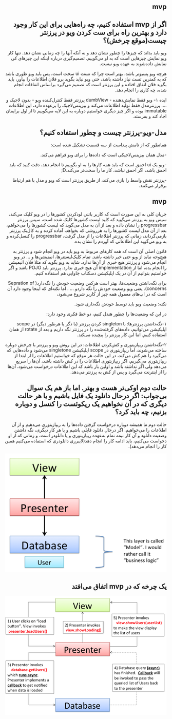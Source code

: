 <div dir="rtl">


mvp
---


اگر از mvp استفاده کنیم، چه راه‌هایی برای این کار وجود دارد و بهترین راه برای ست کردن ویو در پرزنتر چیست(موقع چرخش)؟
---

ویو باید بداند که چیزها را چطور نشان دهد و نه آنکه آنها را چه زمانی نشان دهد. تنها کار ویو نمایش چیزهایی است که به او می‌گوییم. تصمیم‌گیری درباره اینکه این چیزهای کی نمایش داده‌شوند به عهده ویو نیست.


هرچه ویو پسیو‌تر باشد، بهتر است چرا که تست ui سخت است، پس باید ویو طوری باشد که به کمترین تست نیاز داشته باشد، حتی ویو نباید بگوید برو فلان اطلاعات را بیاور، باید بگوید فلان اتفاق افتاده و این پرزنتر است که تصمیم می‌گیرد براساس اتفاقات انجام شده، چه کاری را انجام دهد.



ایده‌ ۱-
ویو فقط نمایش‌دهنده - dumbView
پرزنتر فقط کنترل‌کننده ویو - بدون لاجیک و ....
پرزنترمدل فقط تولید اطلاعات می‌کند و بیزینس‌لاجیک را برعهده دارد، این اطلاعات immutable بوده و اگر چیز دیگری خواستیم دوباره به این لایه می‌گوییم تا از اول برایمان اجاد کند و بفرستد.


مدل-ویو-پرزنتر چیست و چطور استفاده کنیم؟
---
همانطور که از نامش پیداست از سه قسمت تشکیل شده است:

-مدل همان بیزینس‌لاجیکی است که داده‌ها را برای ویو فراهم می‌کند.

-ویو یک ui احمق است که باید همه کارها را به او بگوییم تا انجام دهد، دقت کنید که باید احمق باشد، اگر احمق نباشد، کار ما را سخت‌تر می‌کند.D;
  
-پرزنتر نقش واسط را بازی می‌کند، از طریق پرزنتر است که ویو و مدل با هم ارتباط برقرار می‌کنند.



mvp 
---
جریان کلی به این صورت است که کاربر باتنی لود‌کردن کشورها را در ویو کلیک می‌کند،  سپس ویو به پرزنتر می‌گوید که کلید لیست کشور‌ها کلیک شده است، سپس پرزنتر progressbar  را نشان داده  و بعد از آن به مدل می‌گوید که لیست کشور‌ها را می‌خواهم، بعد از آن مدل لیست کشور‌ها را به هرروشی که بخواهد، آماده کرده و به کال‌بک پرزنتر بازمی‌گرداند، زمانی که پرزنتر اطلاعات را از مدل گرفت، progressbar را کنسل‌کرده و به ویو می‌گوید این اطلاعاتی که آوردم را نشان بده.

قانون اصلی آن است که همه کارهای مربوط به ویو باید در ویو انجام شود و پرزنتر به هیچ‌وجه نباید از ویو حتی خبر داشته باشد. تمام کلیک‌لیستنرها، انیمیشن‌ها و ... در ویو انجام می‌شود و پرزنتر هیچ خبری از آن‌ها ندارد. شاید به ویو بگوید که مثلا فلان انیمیشن را انجام بده، اما از implementation  آن هیچ خبری ندارد.
پرزنتر باید POJO  باشد و اگر خواستیم بتوانیم از آن در یک اپلیکیشن دسکتاپ جاوایی هم استفاده کنیم.
  

برای نگه‌داشتن وضعیت‌ها، بهتر است هرکس وضعیت خودش را نگه‌دارد( Sepration of concerns). یعنی ویو وضعیت خودش را نگه داردو ... . اما نکته‌ای که اینجا وجود دارد آن است که در اپ‌های معمول همه چیز از کاربر شروع می‌شود، 

نکته: وضعیت ویو باید توسط خودش نگه‌داری شود.


در این که وضعیت‌ها را چطور هندل کنیم، دو خط فکری وجود دارد: 

۱-نگه‌داشتن پرزنتر‌ها: با singleton  کردن پرزنتر (با دگر یا هرطور دیگر) در scope  اپلیکیشن می‌توانیم، داده‌های گرفته‌شده را در پرزنتر نگه داریم و بعد از rotate از همان استفاده کنیم. اما این کار پرزنتر را پیچیده می‌کند.  

۲-نگه‌داشتن ریپازیتوری و کش‌کردن اطلاعات: در این روش ویو و پرزنتر با چرخش دوباره ساخته می‌شوند، اما ریپازیتوری در scope  اپلیکیشن singletone می‌شود و داده‌هایی که می‌گیرد را هم کش می‌کند، در این حالت هر موقع که خواستیم اطلاعات را از ابتدا از ریپازیتوری می‌گیریم، اگر ریپازیتوری اطلاعات را در کش داشته باشد،‌ آن‌ها را سریع می‌دهد ولی اگر نداشته باشد و اولین بار باشد که این اطلاعات درخواست می‌شود، آن‌ها را از اینترنت می‌گیرد و پس از کش به پرزنتر می‌دهد.

حالت دوم اوکی‌تر هست و بهتر. اما باز هم یک سوال بی‌جواب: اگر درحال دانلود یک فایل باشیم و یا هر حالت دیگری که در آن نخواهیم یک ریکوئست‌ را کنسل و دوباره بزنیم، چه باید کرد؟
---
 حالت دوم ما همیشه دوباره درخواست گرفتن داده‌ها را به ریپازیتوری می‌دهیم و از آن اطلاعات را می‌خواهیم. اگر درحال دانلود فایلی باشیم و یا هر کار دیگری، نگه داشتن وضعیت دانلود و آن کار نیمه ‌تمام به‌عهده ریپازیتوری و یا دانلودر است، و زمانی که از او دخواست می‌کنیم، باید ادامه کار را انجام دهد(لایبرری دانلودری که استفاده می‌کنیم همین کار را انجام می‌دهد).




![mvp](mvp-overview.png)



یک چرخه که در mvp اتفاق می‌افتد
---

![mvp](mvp-workflow.png)
